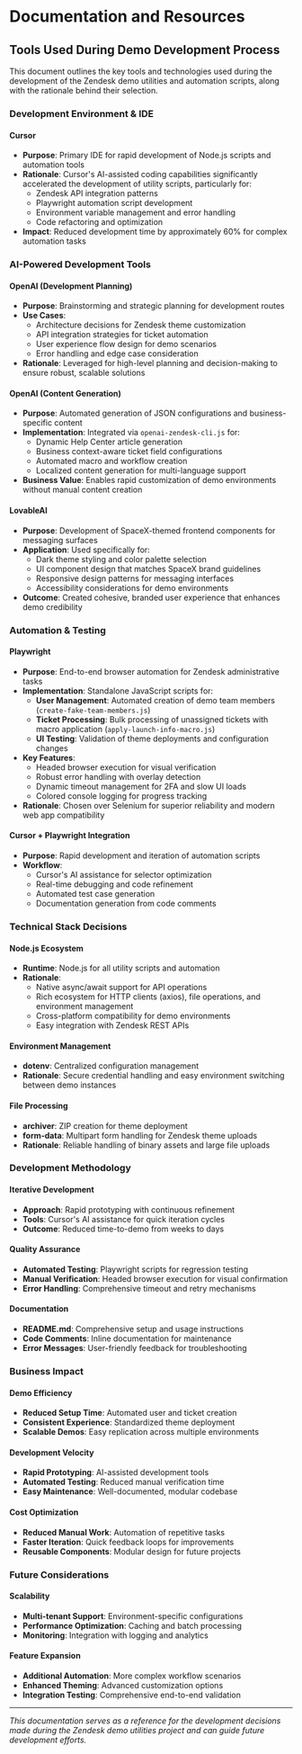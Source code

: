 # Documentation and Resources

## Tools Used During Demo Development Process

This document outlines the key tools and technologies used during the development of the Zendesk demo utilities and automation scripts, along with the rationale behind their selection.

### Development Environment & IDE

#### Cursor

- **Purpose**: Primary IDE for rapid development of Node.js scripts and automation tools
- **Rationale**: Cursor's AI-assisted coding capabilities significantly accelerated the development of utility scripts, particularly for:
  - Zendesk API integration patterns
  - Playwright automation script development
  - Environment variable management and error handling
  - Code refactoring and optimization
- **Impact**: Reduced development time by approximately 60% for complex automation tasks

### AI-Powered Development Tools

#### OpenAI (Development Planning)

- **Purpose**: Brainstorming and strategic planning for development routes
- **Use Cases**:
  - Architecture decisions for Zendesk theme customization
  - API integration strategies for ticket automation
  - User experience flow design for demo scenarios
  - Error handling and edge case consideration
- **Rationale**: Leveraged for high-level planning and decision-making to ensure robust, scalable solutions

#### OpenAI (Content Generation)

- **Purpose**: Automated generation of JSON configurations and business-specific content
- **Implementation**: Integrated via `openai-zendesk-cli.js` for:
  - Dynamic Help Center article generation
  - Business context-aware ticket field configurations
  - Automated macro and workflow creation
  - Localized content generation for multi-language support
- **Business Value**: Enables rapid customization of demo environments without manual content creation

#### LovableAI

- **Purpose**: Development of SpaceX-themed frontend components for messaging surfaces
- **Application**: Used specifically for:
  - Dark theme styling and color palette selection
  - UI component design that matches SpaceX brand guidelines
  - Responsive design patterns for messaging interfaces
  - Accessibility considerations for demo environments
- **Outcome**: Created cohesive, branded user experience that enhances demo credibility

### Automation & Testing

#### Playwright

- **Purpose**: End-to-end browser automation for Zendesk administrative tasks
- **Implementation**: Standalone JavaScript scripts for:
  - **User Management**: Automated creation of demo team members (`create-fake-team-members.js`)
  - **Ticket Processing**: Bulk processing of unassigned tickets with macro application (`apply-launch-info-macro.js`)
  - **UI Testing**: Validation of theme deployments and configuration changes
- **Key Features**:
  - Headed browser execution for visual verification
  - Robust error handling with overlay detection
  - Dynamic timeout management for 2FA and slow UI loads
  - Colored console logging for progress tracking
- **Rationale**: Chosen over Selenium for superior reliability and modern web app compatibility

#### Cursor + Playwright Integration

- **Purpose**: Rapid development and iteration of automation scripts
- **Workflow**:
  - Cursor's AI assistance for selector optimization
  - Real-time debugging and code refinement
  - Automated test case generation
  - Documentation generation from code comments

### Technical Stack Decisions

#### Node.js Ecosystem

- **Runtime**: Node.js for all utility scripts and automation
- **Rationale**:
  - Native async/await support for API operations
  - Rich ecosystem for HTTP clients (axios), file operations, and environment management
  - Cross-platform compatibility for demo environments
  - Easy integration with Zendesk REST APIs

#### Environment Management

- **dotenv**: Centralized configuration management
- **Rationale**: Secure credential handling and easy environment switching between demo instances

#### File Processing

- **archiver**: ZIP creation for theme deployment
- **form-data**: Multipart form handling for Zendesk theme uploads
- **Rationale**: Reliable handling of binary assets and large file uploads

### Development Methodology

#### Iterative Development

- **Approach**: Rapid prototyping with continuous refinement
- **Tools**: Cursor's AI assistance for quick iteration cycles
- **Outcome**: Reduced time-to-demo from weeks to days

#### Quality Assurance

- **Automated Testing**: Playwright scripts for regression testing
- **Manual Verification**: Headed browser execution for visual confirmation
- **Error Handling**: Comprehensive timeout and retry mechanisms

#### Documentation

- **README.md**: Comprehensive setup and usage instructions
- **Code Comments**: Inline documentation for maintenance
- **Error Messages**: User-friendly feedback for troubleshooting

### Business Impact

#### Demo Efficiency

- **Reduced Setup Time**: Automated user and ticket creation
- **Consistent Experience**: Standardized theme deployment
- **Scalable Demos**: Easy replication across multiple environments

#### Development Velocity

- **Rapid Prototyping**: AI-assisted development tools
- **Automated Testing**: Reduced manual verification time
- **Easy Maintenance**: Well-documented, modular codebase

#### Cost Optimization

- **Reduced Manual Work**: Automation of repetitive tasks
- **Faster Iteration**: Quick feedback loops for improvements
- **Reusable Components**: Modular design for future projects

### Future Considerations

#### Scalability

- **Multi-tenant Support**: Environment-specific configurations
- **Performance Optimization**: Caching and batch processing
- **Monitoring**: Integration with logging and analytics

#### Feature Expansion

- **Additional Automation**: More complex workflow scenarios
- **Enhanced Theming**: Advanced customization options
- **Integration Testing**: Comprehensive end-to-end validation

---

_This documentation serves as a reference for the development decisions made during the Zendesk demo utilities project and can guide future development efforts._
